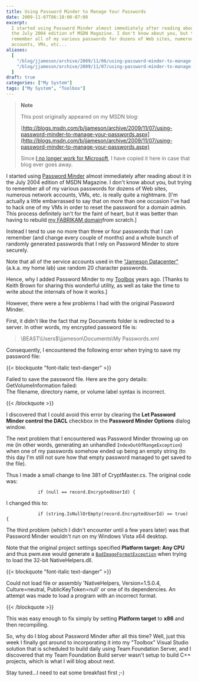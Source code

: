 ```yaml
---
title: Using Password Minder to Manage Your Passwords
date: 2009-11-07T06:18:00-07:00
excerpt:
  I started using Password Minder almost immediately after reading about it in
  the July 2004 edition of MSDN Magazine. I don't know about you, but trying to
  remember all of my various passwords for dozens of Web sites, numerous network
  accounts, VMs, etc...
aliases:
  [
    "/blog/jjameson/archive/2009/11/06/using-password-minder-to-manage-your-passwords.aspx",
    "/blog/jjameson/archive/2009/11/07/using-password-minder-to-manage-your-passwords.aspx",
  ]
draft: true
categories: ["My System"]
tags: ["My System", "Toolbox"]
---
```


> **Note**
>
> This post originally appeared on my MSDN blog:
>
> [http://blogs.msdn.com/b/jjameson/archive/2009/11/07/using-password-minder-to-manage-your-passwords.aspx](http://blogs.msdn.com/b/jjameson/archive/2009/11/07/using-password-minder-to-manage-your-passwords.aspx)
>
> Since
> [I no longer work for Microsoft](/blog/jjameson/2011/09/02/last-day-with-microsoft),
> I have copied it here in case that blog ever goes away.

I started using
[Password Minder](http://msdn.microsoft.com/en-us/magazine/cc163958.aspx) almost
immediately after reading about it in the July 2004 edition of MSDN Magazine. I
don't know about you, but trying to remember all of my various passwords for
dozens of Web sites, numerous network accounts, VMs, etc. is really quite a
nightmare.
[I'm actually a little embarrassed to say that on more than one occasion I've had to hack one of my VMs in order to reset the password for a domain admin. This process definitely isn't for the faint of heart, but it was better than having to rebuild [my FABRIKAM domain](/blog/jjameson/2009/09/14/the-jameson-datacenter)from
scratch.]

Instead I tend to use no more than three or four passwords that I can remember
(and change every couple of months) and a whole bunch of randomly generated
passwords that I rely on Password Minder to store securely.

Note that all of the service accounts used in the
["Jameson Datacenter"](/blog/jjameson/2009/09/14/the-jameson-datacenter) (a.k.a.
my home lab) use random 20 character passwords.

Hence, why I added Password Minder to my
[Toolbox](/blog/jjameson/2007/03/22/backedup-and-notbackedup) years ago. [Thanks
to Keith Brown for sharing this wonderful utility, as well as take the time to
write about the internals of how it works.]

However, there were a few problems I had with the original Password Minder.

First, it didn't like the fact that my Documents folder is redirected to a
server. In other words, my encrypted password file is:

> \\BEAST\Users$\jjameson\Documents\My Passwords.xml

Consequently, I encountered the following error when trying to save my password
file:

{{< blockquote "font-italic text-danger" >}}

Failed to save the password file. Here are the gory details:
GetVolumeInformation failed:\
The filename, directory name, or volume label syntax is incorrect.

{{< /blockquote >}}

I discovered that I could avoid this error by clearing the **Let Password Minder
control the DACL** checkbox in the **Password Minder Options** dialog window.

The next problem that I encountered was Password Minder throwing up on me (in
other words, generating an unhandled `IndexOutOfRangeException`) when one of my
passwords somehow ended up being an empty string (to this day I'm still not sure
how that empty password managed to get saved to the file).

Thus I made a small change to line 381 of CryptMaster.cs. The original code was:

```
            if (null == record.EncryptedUserId) {
```

I changed this to:

```
            if (string.IsNullOrEmpty(record.EncryptedUserId) == true) {
```

The third problem (which I didn't encounter until a few years later) was that
Password Minder wouldn't run on my Windows Vista x64 desktop.

Note that the original project settings specified **Platform target: Any CPU**
and thus pwm.exe would generate a
[`BadImageFormatException`](http://msdn.microsoft.com/en-us/library/system.badimageformatexception.aspx)
when trying to load the 32-bit NativeHelpers.dll.

{{< blockquote "font-italic text-danger" >}}

Could not load file or assembly 'NativeHelpers, Version=1.5.0.4,
Culture=neutral, PublicKeyToken=null' or one of its dependencies. An attempt was
made to load a program with an incorrect format.

{{< /blockquote >}}

This was easy enough to fix simply by setting **Platform target** to **x86** and
then recompiling.

So, why do I blog about Password Minder after all this time? Well, just this
week I finally got around to incorporating it into my "Toolbox" Visual Studio
solution that is scheduled to build daily using Team Foundation Server, and I
discovered that my Team Foundation Build server wasn't setup to build C++
projects, which is what I will blog about next.

Stay tuned...I need to eat some breakfast first ;-)

